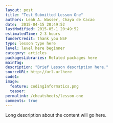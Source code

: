 ```yaml
---
layout: post
title: "Test Submitted Lesson One"
authors: Leah A. Wasser, Chaya de Cacao
date:  2015-04-15 20:49:52
lastModified: 2015-05-1 20:49:52
estimatedTime: 2-3 hours
funderCredit: thank you NSF
type: lesson type here 
level: level here beginner
category: articles
packagesLibraries: Related packages here
mainTag: 
description: "Brief Lesson description here."
sourceURL: http://url.urlhere
code1: 
image:
  feature: codingInformatics.png
  teaser: 
permalink: /cheatsheets/lesson-one
comments: true
---
```


Long description about the content will go here.
